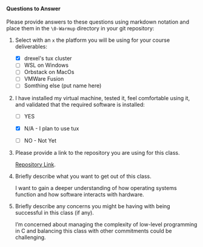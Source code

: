 #### Questions to Answer
Please provide answers to these questions using markdown notation and place them in the `\0-Warmup` directory in your git repository:

1. Select with an `x` the platform you will be using for your course deliverables:

    - [x] drexel's tux cluster
    - [ ] WSL on Windows
    - [ ] Orbstack on MacOs
    - [ ] VMWare Fusion
    - [ ] Somthing else (put name here)

2. I have installed my virtual machine, tested it, feel comfortable using it, and validated that the required software is installed:

    - [ ] YES
    - [x] N/A - I plan to use tux
    - [ ] NO - Not Yet


3. Please provide a link to the repository you are using for this class.

    [Repository Link](https://github.com/lWhiteNightl/CS283).

4. Briefly describe what you want to get out of this class.

    I want to gain a deeper understanding of how operating systems function and how software interacts with hardware.

5. Briefly describe any concerns you might be having with being successful in this class (if any).

    I’m concerned about managing the complexity of low-level programming in C and balancing this class with other commitments could be challenging.